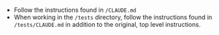 - Follow the instructions found in `/CLAUDE.md`
- When working in the `/tests` directory, follow the instructions found in `/tests/CLAUDE.md` in addition to the original, top level instructions.